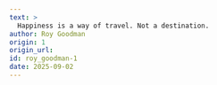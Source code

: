 ```yaml
---
text: >
  Happiness is a way of travel. Not a destination.
author: Roy Goodman
origin: 1
origin_url:
id: roy_goodman-1
date: 2025-09-02 
---
```


